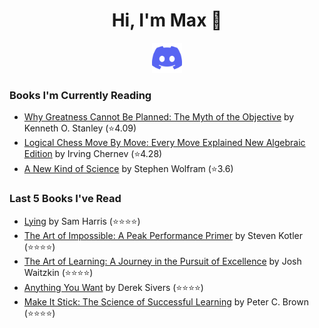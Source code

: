 <h1 align="center">Hi, I'm Max 👋</h1>

<p align="center">
  <a href="https://discordapp.com/channels/@me/USERID/694118037036466187">
    <img alt="Discord" title="Discord" height="48" width="48" src="assets/discordIcon.svg">
  </a>
</p>

### Books I'm Currently Reading

<!-- GOODREADS-LIST:START -->
- [Why Greatness Cannot Be Planned: The Myth of the Objective](https://www.goodreads.com/review/show/4807331884?utm_medium=api&utm_source=rss) by Kenneth O. Stanley (⭐️4.09)
- [Logical Chess Move By Move: Every Move Explained New Algebraic Edition](https://www.goodreads.com/review/show/4794855974?utm_medium=api&utm_source=rss) by Irving Chernev (⭐️4.28)
- [A New Kind of Science](https://www.goodreads.com/review/show/4668876684?utm_medium=api&utm_source=rss) by Stephen Wolfram (⭐️3.6)
<!-- GOODREADS-LIST:END -->
### Last 5 Books I've Read

<!-- GOODREADS-READ-LIST:START -->
- [Lying](https://www.goodreads.com/review/show/4286323816?utm_medium=api&utm_source=rss) by Sam Harris (⭐⭐⭐⭐)
- [The Art of Impossible: A Peak Performance Primer](https://www.goodreads.com/review/show/4771679903?utm_medium=api&utm_source=rss) by Steven Kotler (⭐⭐⭐⭐)
- [The Art of Learning: A Journey in the Pursuit of Excellence](https://www.goodreads.com/review/show/4764921055?utm_medium=api&utm_source=rss) by Josh Waitzkin (⭐⭐⭐⭐)
- [Anything You Want](https://www.goodreads.com/review/show/4764904461?utm_medium=api&utm_source=rss) by Derek Sivers (⭐⭐⭐⭐)
- [Make It Stick: The Science of Successful Learning](https://www.goodreads.com/review/show/4593765139?utm_medium=api&utm_source=rss) by Peter C. Brown (⭐⭐⭐⭐)
<!-- GOODREADS-READ-LIST:END -->
